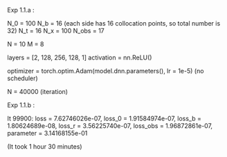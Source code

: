 Exp 1.1.a :

N_0 = 100
N_b = 16 (each side has 16 collocation points, so total number is 32)
N_t = 16
N_x = 100
N_obs = 17

N = 10
M = 8

layers = [2, 128, 256, 128, 1]
activation = nn.ReLU()

optimizer = torch.optim.Adam(model.dnn.parameters(), lr = 1e-5)
(no scheduler)

N = 40000  (iteration)

Exp 1.1.b : 

It 99900: loss = 7.62746026e-07, loss_0 = 1.91584974e-07, loss_b = 1.80624689e-08, loss_r = 3.56225740e-07, loss_obs = 1.96872861e-07, parameter = 3.14168155e-01 

(It took 1 hour 30 minutes)


